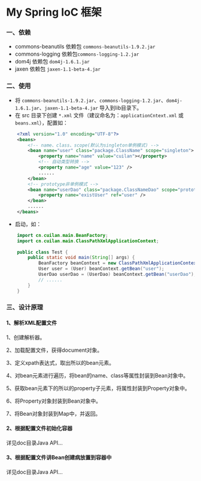 # My Spring IoC 框架
### 一、依赖
* commons-beanutils 依赖包 `commons-beanutils-1.9.2.jar`
* commons-logging 依赖包`commons-logging-1.2.jar`
* dom4j 依赖包 `dom4j-1.6.1.jar`
* jaxen 依赖包 `jaxen-1.1-beta-4.jar`

### 二、使用
* 将 `commons-beanutils-1.9.2.jar`、`commons-logging-1.2.jar`、`dom4j-1.6.1.jar`、`jaxen-1.1-beta-4.jar` 导入到lib目录下。
* 在 src 目录下创建 `*.xml` 文件（建议命名为：`applicationCntext.xml` 或 `beans.xml`），配置如：

```xml
    <?xml version="1.0" encoding="UTF-8"?>
	<beans>
		<!-- name、class、scope(默认为singleton单例模式) -->
		<bean name="user" class="package.ClassName" scope="singleton">
			<property name="name" value="cuilan"></property>
			<!-- 自动类型转换 -->
			<property name="age" value="123" />
			......
		</bean>
		<!-- prototype非单例模式 -->
		<bean name="userDao" class="package.ClassNameDao" scope="prototype">
			<property name="existUser" ref="user" />
		</bean>
		......
	</beans>
```

* 启动，如：

```java
	import cn.cuilan.main.BeanFactory;
	import cn.cuilan.main.ClassPathXmlApplicationContext;
	
	public class Test {
		public static void main(String[] args) {
			BeanFactory beanContext = new ClassPathXmlApplicationContext("/applicationContext.xml");
			User user = (User) beanContext.getBean("user");
			UserDao userDao = (UserDao) beanContext.getBean("userDao");
			// ......
		}
	}
```

### 三、设计原理

#### 1、解析XML配置文件

1、创建解析器。

2、加载配置文件，获得document对象。

3、定义xpath表达式，取出所以的bean元素。

4、对bean元素进行遍历，将bean的name、class等属性封装到Bean对象中。

5、获取bean元素下的所以的property子元素，将属性封装到Property对象中。

6、将Property对象封装到Bean对象中。

7、将Bean对象封装到Map中，并返回。

#### 2、根据配置文件初始化容器

详见doc目录Java API...

#### 3、根据配置文件讲Bean创建病放置到容器中

详见doc目录Java API...
